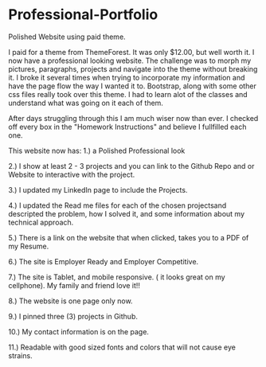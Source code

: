 # Professional-Portfolio
Polished Website using paid theme.

I paid for a theme from ThemeForest. It was only $12.00, but well worth it. I now have a professional looking website.
The challenge was to morph my pictures, paragraphs, projects and navigate into the theme without breaking it. I broke it several times when trying to incorporate my information and have the page flow the way I wanted it to. Bootstrap, along with some other css files really took over this theme. I had to learn alot of the classes and understand what was going on it each of them.

After days struggling through this I am much wiser now than ever. I checked off every box in the "Homework Instructions" and believe I fullfilled each one. 

This website now has:
1.) a Polished Professional look

2.) I show at least 2 - 3 projects and you can link to the Github Repo and or Website to interactive with the project.

3.) I updated my LinkedIn page to include the Projects.

4.) I updated the Read me files for each of the chosen projectsand descripted the problem, how I solved it, and some 
    information about my technical approach.
    
5.) There is a link on the website that when clicked, takes you to a PDF of my Resume.

6.) The site is Employer Ready and Employer Competitive.

7.) The site is Tablet, and mobile responsive. ( it looks great on my cellphone). My family and friend love it!!

8.) The website is one page only now.

9.) I pinned three (3) projects in Github.

10.) My contact information is on the page.

11.) Readable with good sized fonts and colors that will not cause eye strains.  



